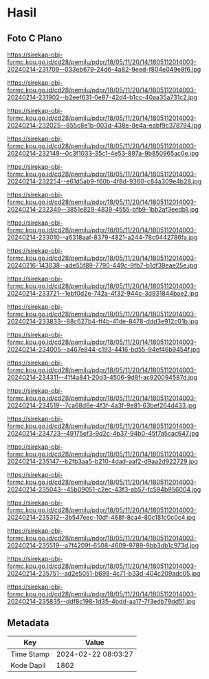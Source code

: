 # Hasil

## Foto C Plano

https://sirekap-obj-formc.kpu.go.id/cd28/pemilu/pdpr/18/05/11/20/14/1805112014003-20240214-231709--033eb679-24d6-4a82-9eed-f804e049e9f6.jpg

https://sirekap-obj-formc.kpu.go.id/cd28/pemilu/pdpr/18/05/11/20/14/1805112014003-20240214-231902--b2eef631-0e87-42d4-b1cc-40aa35a731c2.jpg

https://sirekap-obj-formc.kpu.go.id/cd28/pemilu/pdpr/18/05/11/20/14/1805112014003-20240214-232025--855c8e1b-003d-438e-8e4a-eabf9c378794.jpg

https://sirekap-obj-formc.kpu.go.id/cd28/pemilu/pdpr/18/05/11/20/14/1805112014003-20240214-232149--0c3f1033-35c1-4e53-897a-9b850965ac0e.jpg

https://sirekap-obj-formc.kpu.go.id/cd28/pemilu/pdpr/18/05/11/20/14/1805112014003-20240214-232254--e61d5ab9-f60b-4f8d-9360-c84a309e4b28.jpg

https://sirekap-obj-formc.kpu.go.id/cd28/pemilu/pdpr/18/05/11/20/14/1805112014003-20240214-232349--3851e829-4839-4555-bfb9-1bb2af3eedb1.jpg

https://sirekap-obj-formc.kpu.go.id/cd28/pemilu/pdpr/18/05/11/20/14/1805112014003-20240214-233010--a6318aaf-8379-4821-a244-78c0442786fa.jpg

https://sirekap-obj-formc.kpu.go.id/cd28/pemilu/pdpr/18/05/11/20/14/1805112014003-20240216-143038--ade55f89-7790-449c-9fb7-b1df39eae25e.jpg

https://sirekap-obj-formc.kpu.go.id/cd28/pemilu/pdpr/18/05/11/20/14/1805112014003-20240214-233721--1ebf0d2e-742a-4f32-944c-3d931844bae2.jpg

https://sirekap-obj-formc.kpu.go.id/cd28/pemilu/pdpr/18/05/11/20/14/1805112014003-20240214-233833--88c627b4-ff4b-41de-8478-ddd3e912c01b.jpg

https://sirekap-obj-formc.kpu.go.id/cd28/pemilu/pdpr/18/05/11/20/14/1805112014003-20240214-234005--a467e844-c193-4416-bd55-94ef46b9454f.jpg

https://sirekap-obj-formc.kpu.go.id/cd28/pemilu/pdpr/18/05/11/20/14/1805112014003-20240214-234311--41f4a841-20d3-4506-9d8f-ac920094587d.jpg

https://sirekap-obj-formc.kpu.go.id/cd28/pemilu/pdpr/18/05/11/20/14/1805112014003-20240214-234519--7ca68d6e-4f3f-4a3f-9e81-63bef264d433.jpg

https://sirekap-obj-formc.kpu.go.id/cd28/pemilu/pdpr/18/05/11/20/14/1805112014003-20240214-234723--49175ef3-9d2c-4b37-94b0-45f7a5cac647.jpg

https://sirekap-obj-formc.kpu.go.id/cd28/pemilu/pdpr/18/05/11/20/14/1805112014003-20240214-235147--b2fb3aa5-b210-4dad-aaf2-d9aa2d922729.jpg

https://sirekap-obj-formc.kpu.go.id/cd28/pemilu/pdpr/18/05/11/20/14/1805112014003-20240214-235043--45b09051-c2ec-43f3-ab57-fc594b956004.jpg

https://sirekap-obj-formc.kpu.go.id/cd28/pemilu/pdpr/18/05/11/20/14/1805112014003-20240214-235312--3b547eec-10df-468f-8ca4-80c181c0c0c4.jpg

https://sirekap-obj-formc.kpu.go.id/cd28/pemilu/pdpr/18/05/11/20/14/1805112014003-20240214-235519--a7f4209f-6508-4609-9789-9bb3db1c973d.jpg

https://sirekap-obj-formc.kpu.go.id/cd28/pemilu/pdpr/18/05/11/20/14/1805112014003-20240214-235751--ad2e5051-b698-4c71-b33d-404c209adc05.jpg

https://sirekap-obj-formc.kpu.go.id/cd28/pemilu/pdpr/18/05/11/20/14/1805112014003-20240214-235835--ddf8c198-1d35-4bdd-aa17-7f3edb79dd51.jpg


## Metadata

| Key        | Value               |
| ---------- | ------------------- |
| Time Stamp | 2024-02-22 08:03:27 |
| Kode Dapil | 1802                |



